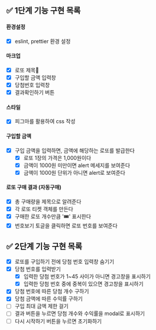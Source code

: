 ## ✅ 1단계 기능 구현 목록

#### 환경설정

- [x] eslint, prettier 환경 설정

#### 마크업

- [x] 로또 제목
- [x] 구입할 금액 입력창
- [x] 당첨번호 입력창
- [x] 결과확인하기 버튼

#### 스타일

- [x] 피그마를 활용하여 css 작성

#### 구입할 금액

- [x] 구입 금액을 입력하면, 금액에 해당하는 로또를 발급한다
  - [x] 로또 1장의 가격은 1,000원이다
  - [x] 금액이 1000원 미만이면 alert 메세지를 보여준다
  - [x] 금액이 1000원 단위가 아니면 alert로 보여준다

#### 로또 구매 결과 (자동구매)

- [x] 총 구매량을 제목으로 알려준다
- [x] 각 로또 티켓 객체를 만든다
- [x] 구매한 로또 개수만큼 '🎟️' 표시한다
- [x] 번호보기 토글을 클릭하면 로또 번호를 보여준다

## ✅ 2단계 기능 구현 목록

- [x] 로또를 구입하기 전에 당첨 번호 입력창 숨기기
- [x] 당첨 번호를 입력받기
  - [x] 입력한 당첨 번호가 1~45 사이가 아니면 경고창을 표시하기
  - [x] 입력한 당첨 번호 중에 중복이 있으면 경고창을 표시하기
- [x] 당첨 번호에 따른 당첨 개수 구하기
- [x] 당첨 금액에 따른 수익률 구하기
- [ ] 구입 최대 금액 제한 걸기
- [ ] 결과 버튼을 누르면 당첨 개수와 수익률을 modal로 표시하기
- [ ] 다시 시작하기 버튼을 누르면 초기화하기
